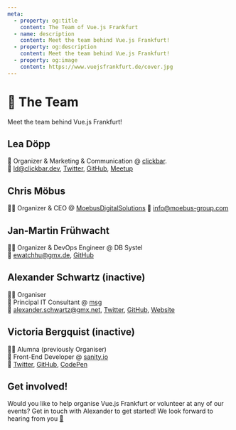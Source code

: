 ```yaml
---
meta:
  - property: og:title
    content: The Team of Vue.js Frankfurt
  - name: description
    content: Meet the team behind Vue.js Frankfurt!
  - property: og:description
    content: Meet the team behind Vue.js Frankfurt!
  - property: og:image
    content: https://www.vuejsfrankfurt.de/cover.jpg
---
```


# :dancers: The Team

Meet the team behind Vue.js Frankfurt!

## Lea Döpp

:european_castle: Organizer & Marketing & Communication @ [clickbar](https://www.clickbar.dev).<br/>
:postbox: [ld@clickbar.dev](mailto:ld@clickbar.dev), [Twitter](https://twitter.com/clickbar_dev), [GitHub](https://github.com/clickbar), [Meetup](https://www.meetup.com/de-DE/clickbar-fullstack-talks/)

## Chris Möbus
:sassy_man: Organizer & CEO @ [MoebusDigitalSolutions](https://www.moebus-group.com)
:postbox: [info@moebus-group.com](mailto:info@moebus-group.com)
## Jan-Martin Frühwacht

:sassy_man: Organizer & DevOps Engineer @ DB Systel<br/>
:postbox: [ewatchhu@gmx.de](mailto:ewatchhu@gmx.de), [GitHub](https://github.com/ewatch)

## Alexander Schwartz (inactive)

:sassy_man: Organiser<br/>
:office: Principal IT Consultant @ [msg](https://www.msg.group)<br/>
:love_letter: [alexander.schwartz@gmx.net](mailto:alexander.schwartz@gmx.net), [Twitter](https://twitter.com/ahus1de), [GitHub](https://github.com/ahus1), [Website](https://www.ahus1.de)

## Victoria Bergquist (inactive)

:sassy_woman: Alumna (previously Organiser)<br/>
:office: Front-End Developer @ [sanity.io](https://www.sanity.io/)<br/>
:love_letter: [Twitter](https://twitter.com/vicbergquist), [GitHub](https://github.com/vicbergquist), [CodePen](https://codepen.io/vicbergquist)

## Get involved!

Would you like to help organise Vue.js Frankfurt or volunteer at any of our events? Get in touch with Alexander to get started! We look forward to hearing from you [:love_letter:](mailto:hallo@vuejsfrankfurt.de)
